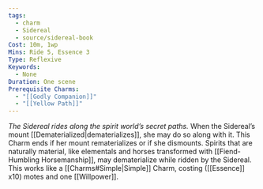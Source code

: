 ```yaml
---
tags:
  - charm
  - Sidereal
  - source/sidereal-book
Cost: 10m, 1wp
Mins: Ride 5, Essence 3
Type: Reflexive
Keywords:
  - None
Duration: One scene
Prerequisite Charms:
  - "[[Godly Companion]]"
  - "[[Yellow Path]]"
---
```

*The Sidereal rides along the spirit world’s secret paths.*
When the Sidereal’s mount [[Dematerialized|dematerializes]], she may do so along with it. This Charm ends if her mount rematerializes or if she dismounts. 
Spirits that are naturally material, like elementals and horses transformed with [[Fiend-Humbling Horsemanship]], may dematerialize while ridden by the Sidereal. This works like a [[Charms#Simple|Simple]] Charm, costing ([[Essence]] x10) motes and one [[Willpower]].